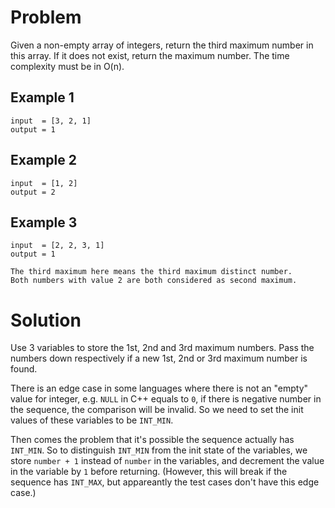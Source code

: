 # Problem

Given a non-empty array of integers, return the third maximum number in this array. If it does not exist, return the maximum number. The time complexity must be in O(n).

## Example 1

```
input  = [3, 2, 1]
output = 1
```

## Example 2

```
input  = [1, 2]
output = 2
```

## Example 3

```
input  = [2, 2, 3, 1]
output = 1

The third maximum here means the third maximum distinct number.
Both numbers with value 2 are both considered as second maximum.
```

# Solution

Use 3 variables to store the 1st, 2nd and 3rd maximum numbers. Pass the numbers down respectively if a new 1st, 2nd or 3rd maximum number is found.

There is an edge case in some languages where there is not an "empty" value for integer, e.g. `NULL` in C++ equals to `0`, if there is negative number in the sequence, the comparison will be invalid. So we need to set the init values of these variables to be `INT_MIN`.

Then comes the problem that it's possible the sequence actually has `INT_MIN`. So to distinguish `INT_MIN` from the init state of the variables, we store `number + 1` instead of `number` in the variables, and decrement the value in the variable by `1` before returning. (However, this will break if the sequence has `INT_MAX`, but appareantly the test cases don't have this edge case.)
